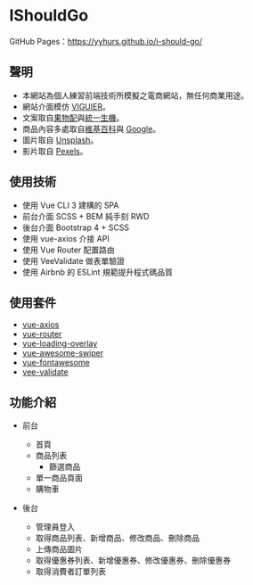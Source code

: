# IShouldGo

GitHub Pages：https://yyhurs.github.io/i-should-go/

## 聲明
* 本網站為個人練習前端技術所模擬之電商網站，無任何商業用途。
* 網站介面模仿 [VIGUIER](https://www.viguier.com/en)。
* 文案取自[果物配](https://fruitpay.com.tw/)與[統一生機](https://www.organicshops.cc/)。
* 商品內容多處取自[維基百科](https://zh.wikipedia.org/wiki/Wikipedia:%E9%A6%96%E9%A1%B5)與 [Google](https://www.google.com/?hl=zh_tw)。
* 圖片取自 [Unsplash](https://unsplash.com/)。
* 影片取自 [Pexels](https://www.pexels.com/zh-tw/videos/)。

## 使用技術

* 使用 Vue CLI 3 建構的 SPA
* 前台介面 SCSS + BEM 純手刻 RWD
* 後台介面 Bootstrap 4 + SCSS
* 使用 vue-axios 介接 API
* 使用 Vue Router 配置路由
* 使用 VeeValidate 做表單驗證
* 使用 Airbnb 的 ESLint 規範提升程式碼品質

## 使用套件
* [vue-axios](https://www.npmjs.com/package/vue-axios)
* [vue-router](https://www.npmjs.com/package/vue-router)
* [vue-loading-overlay](https://www.npmjs.com/package/vue-loading-overlay)
* [vue-awesome-swiper](https://www.npmjs.com/package/vue-awesome-swiper)
* [vue-fontawesome](https://www.npmjs.com/package/vue-fontawesome)
* [vee-validate](https://www.npmjs.com/package/vee-validate)

## 功能介紹
* 前台
  * 首頁
  * 商品列表
    * 篩選商品 
  * 單一商品頁面
  * 購物車

* 後台
  * 管理員登入
  * 取得商品列表、新增商品、修改商品、刪除商品
  * 上傳商品圖片
  * 取得優惠券列表、新增優惠券、修改優惠券、刪除優惠券
  * 取得消費者訂單列表
